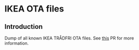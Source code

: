 # IKEA OTA files

## Introduction
Dump of all known IKEA TRÅDFRI OTA files. See [this](https://github.com/basilfx/TRADFRI-Hacking/pull/9)
PR for more information.
